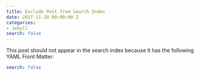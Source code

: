 ```yaml
---
title: Exclude Post from Search Index
date: 2017-11-28 00:00:00 Z
categories:
- Jekyll
search: false
---
```


This post should not appear in the search index because it has the following YAML Front Matter:

```yaml
search: false
```